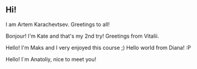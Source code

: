 ## Hi!

I am Artem Karachevtsev.
Greetings to all!


Bonjour! I'm Kate and that's my 2nd try!
Greetings from Vitalii.

Hello! I'm Maks and I very enjoyed this course ;)
Hello world from Diana! :P

Hello! I`m Anatoliy, nice to meet you!